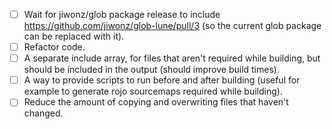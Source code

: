 - [ ] Wait for jiwonz/glob package release to include https://github.com/jiwonz/glob-lune/pull/3 (so the current glob package can be replaced with it).
- [ ] Refactor code.
- [ ] A separate include array, for files that aren't required while building, but should be included in the output (should improve build times).
- [ ] A way to provide scripts to run before and after building (useful for example to generate rojo sourcemaps required while building).
- [ ] Reduce the amount of copying and overwriting files that haven't changed.
